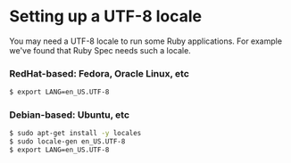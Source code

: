 # Setting up a UTF-8 locale

You may need a UTF-8 locale to run some Ruby applications. For example we've
found that Ruby Spec needs such a locale.

### RedHat-based: Fedora, Oracle Linux, etc

```bash
$ export LANG=en_US.UTF-8
```

### Debian-based: Ubuntu, etc

```bash
$ sudo apt-get install -y locales
$ sudo locale-gen en_US.UTF-8
$ export LANG=en_US.UTF-8
```
